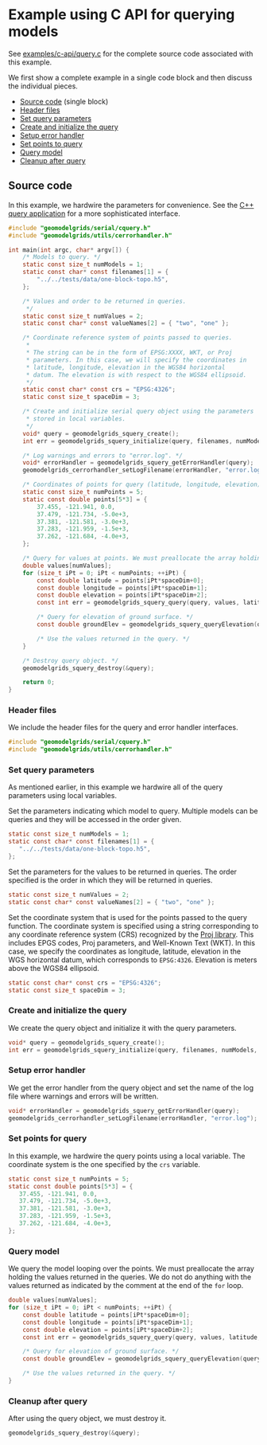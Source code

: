 # Example using C API for querying models

See [examples/c-api/query.c](https://github.com/baagaard-usgs/geomodelgrids/blob/master/examples/cxx-api/query.cc) for the complete source code associated with this example.

We first show a complete example in a single code block and then
discuss the individual pieces.

* [Source code](#source-code) (single block)
* [Header files](#header-files)
* [Set query parameters](#set-query-parameters)
* [Create and initialize the query](#create-and-initialize-the-query)
* [Setup error handler](#setup-error-handler)
* [Set points to query](#set-points-for-query)
* [Query model](#query-model)
* [Cleanup after query](#cleanup-after-query)

## Source code

In this example, we hardwire the parameters for convenience. See the
[C++ query application](https://github.com/baagaard-usgs/geomodelgrids/blob/master/libsrc/geomodelgrids/apps/Query.cc)
for a more sophisticated interface.

```c
#include "geomodelgrids/serial/cquery.h"
#include "geomodelgrids/utils/cerrorhandler.h"

int main(int argc, char* argv[]) {
    /* Models to query. */
    static const size_t numModels = 1;
    static const char* const filenames[1] = {
        "../../tests/data/one-block-topo.h5",
    };

    /* Values and order to be returned in queries.
     */
    static const size_t numValues = 2;
    static const char* const valueNames[2] = { "two", "one" };

    /* Coordinate reference system of points passed to queries.
     *
     * The string can be in the form of EPSG:XXXX, WKT, or Proj
     * parameters. In this case, we will specify the coordinates in
     * latitude, longitude, elevation in the WGS84 horizontal
     * datum. The elevation is with respect to the WGS84 ellipsoid.
     */
    static const char* const crs = "EPSG:4326";
    static const size_t spaceDim = 3;

    /* Create and initialize serial query object using the parameters
     * stored in local variables.
     */
    void* query = geomodelgrids_squery_create();
    int err = geomodelgrids_squery_initialize(query, filenames, numModels, valueNames, numValues, crs);

    /* Log warnings and errors to "error.log". */
    void* errorHandler = geomodelgrids_squery_getErrorHandler(query);
    geomodelgrids_cerrorhandler_setLogFilename(errorHandler, "error.log");

    /* Coordinates of points for query (latitude, longitude, elevation). */
    static const size_t numPoints = 5;
    static const double points[5*3] = {
        37.455, -121.941, 0.0,
        37.479, -121.734, -5.0e+3,
        37.381, -121.581, -3.0e+3,
        37.283, -121.959, -1.5e+3,
        37.262, -121.684, -4.0e+3,
    };

    /* Query for values at points. We must preallocate the array holding the values. */
    double values[numValues];
    for (size_t iPt = 0; iPt < numPoints; ++iPt) {
        const double latitude = points[iPt*spaceDim+0];
        const double longitude = points[iPt*spaceDim+1];
        const double elevation = points[iPt*spaceDim+2];
        const int err = geomodelgrids_squery_query(query, values, latitude, longitude, elevation);

        /* Query for elevation of ground surface. */
        const double groundElev = geomodelgrids_squery_queryElevation(query, latitude, longitude);

        /* Use the values returned in the query. */
    }

    /* Destroy query object. */
    geomodelgrids_squery_destroy(&query);

    return 0;
}
```

### Header files

We include the header files for the query and error handler interfaces.

```c
#include "geomodelgrids/serial/cquery.h"
#include "geomodelgrids/utils/cerrorhandler.h"
```

### Set query parameters

As mentioned earlier, in this example we hardwire all of the query
parameters using local variables.

Set the parameters indicating which model to query. Multiple models
can be queries and they will be accessed in the order given.

```c
static const size_t numModels = 1;
static const char* const filenames[1] = {
   "../../tests/data/one-block-topo.h5",
};
```

Set the parameters for the values to be returned in queries. The order
specified is the order in which they will be returned in queries.

```c
static const size_t numValues = 2;
static const char* const valueNames[2] = { "two", "one" };
```

Set the coordinate system that is used for the points passed to the
query function. The coordinate system is specified using a string
corresponding to any coordinate reference system (CRS) recognized by
the [Proj library](https://proj.org). This includes EPGS codes, Proj
parameters, and Well-Known Text (WKT). In this case, we specify the
coordinates as longitude, latitude, elevation in the WGS horizontal
datum, which corresponds to `EPSG:4326`. Elevation is meters above the
WGS84 ellipsoid.

```c
static const char* const crs = "EPSG:4326";
static const size_t spaceDim = 3;
```

### Create and initialize the query

We create the query object and initialize it with the query parameters.

```c
void* query = geomodelgrids_squery_create();
int err = geomodelgrids_squery_initialize(query, filenames, numModels, valueNames, numValues, crs);
```

### Setup error handler

We get the error handler from the query object and set the name of the
log file where warnings and errors will be written.

```c
void* errorHandler = geomodelgrids_squery_getErrorHandler(query);
geomodelgrids_cerrorhandler_setLogFilename(errorHandler, "error.log");
```

### Set points for query

In this example, we hardwire the query points using a local variable.
The coordinate system is the one specified by the `crs` variable.

```c
static const size_t numPoints = 5;
static const double points[5*3] = {
   37.455, -121.941, 0.0,
   37.479, -121.734, -5.0e+3,
   37.381, -121.581, -3.0e+3,
   37.283, -121.959, -1.5e+3,
   37.262, -121.684, -4.0e+3,
};
```

### Query model

We query the model looping over the points. We must preallocate the
array holding the values returned in the queries. We do not do
anything with the values returned as indicated by the comment at the
end of the `for` loop.

```c
double values[numValues];
for (size_t iPt = 0; iPt < numPoints; ++iPt) {
    const double latitude = points[iPt*spaceDim+0];
    const double longitude = points[iPt*spaceDim+1];
    const double elevation = points[iPt*spaceDim+2];
    const int err = geomodelgrids_squery_query(query, values, latitude, longitude, elevation);

    /* Query for elevation of ground surface. */
    const double groundElev = geomodelgrids_squery_queryElevation(query, latitude, longitude);

    /* Use the values returned in the query. */
}
```

### Cleanup after query

After using the query object, we must destroy it.

```c
geomodelgrids_squery_destroy(&query);
```

